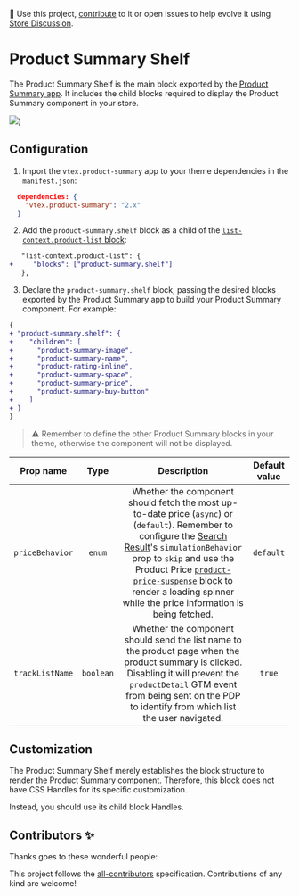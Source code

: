 📢 Use this project, [contribute](https://github.com/vtex-apps/product-summary/blob/master/docs/ProductSummaryShelf.md) to it or open issues to help evolve it using [Store Discussion](https://github.com/vtex-apps/store-discussion).

# Product Summary Shelf

The Product Summary Shelf is the main block exported by the [Product Summary app](https://developers.vtex.com/docs/guides/vtex-product-summary). It includes the child blocks required to display the Product Summary component in your store.

![](https://user-images.githubusercontent.com/40380674/96649443-7d21d480-1307-11eb-9100-534fa9e70ca6.png))

## Configuration

1. Import the `vtex.product-summary` app to your theme dependencies in the `manifest.json`:

```json
  dependencies: {
    "vtex.product-summary": "2.x"
  }
```

2. Add the `product-summary.shelf` block as a child of the [`list-context.product-list` block](https://developers.vtex.com/docs/guides/vtex-product-summary-productsummarylist#product-list-block):

```diff
   "list-context.product-list": {
+     "blocks": ["product-summary.shelf"]
   },
```

3. Declare the `product-summary.shelf` block, passing the desired blocks exported by the Product Summary app to build your Product Summary component. For example:

```diff
{
+ "product-summary.shelf": {
+    "children": [
+      "product-summary-image",
+      "product-summary-name",
+      "product-rating-inline",
+      "product-summary-space",
+      "product-summary-price",
+      "product-summary-buy-button"
+    ]
+ }
}
```

> ⚠️ Remember to define the other Product Summary blocks in your theme, otherwise the component will not be displayed.

|    Prop name    |   Type    |                                                                                                                                                                                                                                 Description                                                                                                                                                                                                                                 | Default value |
|:---------------:|:---------:|:---------------------------------------------------------------------------------------------------------------------------------------------------------------------------------------------------------------------------------------------------------------------------------------------------------------------------------------------------------------------------------------------------------------------------------------------------------------------------:|:-------------:|
| `priceBehavior` |  `enum`   | Whether the component should fetch the most up-to-date price (`async`) or (`default`). Remember to configure the [Search Result](https://vtex.io/docs/components/content-blocks/vtex.search-result@3.79.1/#configuration)'s `simulationBehavior` prop to `skip` and use the Product Price [`product-price-suspense`](https://github.com/vtex-apps/product-price/blob/master/docs/README.md) block to render a loading spinner while the price information is being fetched. |   `default`   |
| `trackListName` | `boolean` |                                                                                                                 Whether the component should send the list name to the product page when the product summary is clicked. Disabling it will prevent the `productDetail` GTM event from being sent on the PDP to identify from which list the user navigated.                                                                                                                 |    `true`     |

## Customization

The Product Summary Shelf merely establishes the block structure to render the Product Summary component. Therefore, this block does not have CSS Handles for its specific customization.

Instead, you should use its child block Handles.

<!-- DOCS-IGNORE:start -->

## Contributors ✨

Thanks goes to these wonderful people:

<!-- ALL-CONTRIBUTORS-LIST:START - Do not remove or modify this section -->
<!-- prettier-ignore-start -->
<!-- markdownlint-disable -->
<!-- markdownlint-enable -->
<!-- prettier-ignore-end -->
<!-- ALL-CONTRIBUTORS-LIST:END -->

This project follows the [all-contributors](https://github.com/all-contributors/all-contributors) specification. Contributions of any kind are welcome!

<!-- DOCS-IGNORE:end -->


